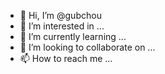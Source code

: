 - 👋 Hi, I’m @gubchou
- 👀 I’m interested in ...
- 🌱 I’m currently learning ...
- 💞️ I’m looking to collaborate on ...
- 📫 How to reach me ...

<!---
gubchou/gubchou is a ✨ special ✨ repository because its `README.md` (this file) appears on your GitHub profile.
You can click the Preview link to take a look at your changes.
--->
